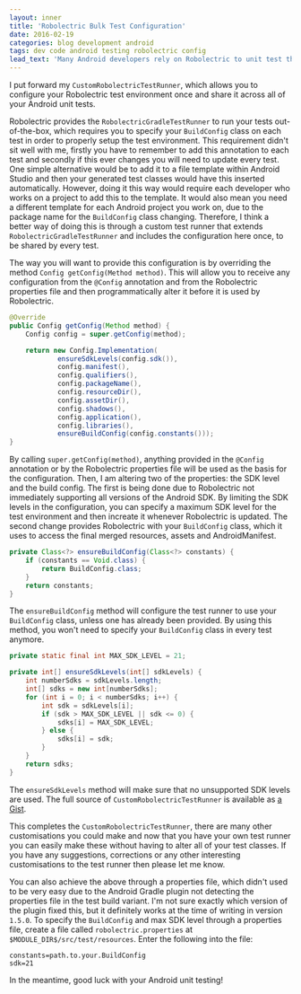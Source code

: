 ```yaml
---
layout: inner
title: 'Robolectric Bulk Test Configuration'
date: 2016-02-19
categories: blog development android
tags: dev code android testing robolectric config
lead_text: 'Many Android developers rely on Robolectric to unit test their Android apps and libraries. By running JUnit tests on your local machine''s JVM, it allows you to test-drive your Android development. Unfortunately you currently must provide a configuration annotation on each test class.'
---
```


I put forward my `CustomRobolectricTestRunner`, which allows you to configure your Robolectric test environment once and share it across all of your Android unit tests.

Robolectric provides the `RobolectricGradleTestRunner` to run your tests out-of-the-box, which requires you to specify your `BuildConfig` class on each test in order to properly setup the test environment. This requirement didn't sit well with me, firstly you have to remember to add this annotation to each test and secondly if this ever changes you will need to update every test. One simple alternative would be to add it to a file template within Android Studio and then your generated test classes would have this inserted automatically. However, doing it this way would require each developer who works on a project to add this to the template. It would also mean you need a different template for each Android project you work on, due to the package name for the `BuildConfig` class changing. Therefore, I think a better way of doing this is through a custom test runner that extends `RobolectricGradleTestRunner` and includes the configuration here once, to be shared by every test.

The way you will want to provide this configuration is by overriding the method `Config getConfig(Method method)`. This will allow you to receive any configuration from the `@Config` annotation and from the Robolectric properties file and then programmatically alter it before it is used by Robolectric.

```java
@Override
public Config getConfig(Method method) {
    Config config = super.getConfig(method);

    return new Config.Implementation(
            ensureSdkLevels(config.sdk()),
            config.manifest(),
            config.qualifiers(),
            config.packageName(),
            config.resourceDir(),
            config.assetDir(),
            config.shadows(),
            config.application(),
            config.libraries(),
            ensureBuildConfig(config.constants()));
}
```

By calling `super.getConfig(method)`, anything provided in the `@Config` annotation or by the Robolectric properties file will be used as the basis for the configuration. Then, I am altering two of the properties: the SDK level and the build config. The first is being done due to Robolectric not immediately supporting all versions of the Android SDK. By limiting the SDK levels in the configuration, you can specify a maximum SDK level for the test environment and then increate it whenever Robolectric is updated. The second change provides Robolectric with your `BuildConfig` class, which it uses to access the final merged resources, assets and AndroidManifest.

```java
private Class<?> ensureBuildConfig(Class<?> constants) {
    if (constants == Void.class) {
        return BuildConfig.class;
    }
    return constants;
}
```

The `ensureBuildConfig` method will configure the test runner to use your `BuildConfig` class, unless one has already been provided. By using this method, you won't need to specify your `BuildConfig` class in every test anymore.

```java
private static final int MAX_SDK_LEVEL = 21;

private int[] ensureSdkLevels(int[] sdkLevels) {
    int numberSdks = sdkLevels.length;
    int[] sdks = new int[numberSdks];
    for (int i = 0; i < numberSdks; i++) {
        int sdk = sdkLevels[i];
        if (sdk > MAX_SDK_LEVEL || sdk <= 0) {
            sdks[i] = MAX_SDK_LEVEL;
        } else {
            sdks[i] = sdk;
        }
    }
    return sdks;
}
```

The `ensureSdkLevels` method will make sure that no unsupported SDK levels are used. The full source of `CustomRobolectricTestRunner` is available as [a Gist](https://gist.github.com/andrewlord1990/fd5bfd5460e57747fd87).

This completes the `CustomRobolectricTestRunner`, there are many other customisations you could make and now that you have your own test runner you can easily make these without having to alter all of your test classes. If you have any suggestions, corrections or any other interesting customisations to the test runner then please let me know.

You can also achieve the above through a properties file, which didn't used to be very easy due to the Android Gradle plugin not detecting the properties file in the test build variant. I'm not sure exactly which version of the plugin fixed this, but it definitely works at the time of writing in version `1.5.0`. To specify the `BuildConfig` and max SDK level through a properties file, create a file called `robolectric.properties` at `$MODULE_DIR$/src/test/resources`. Enter the following into the file:

```
constants=path.to.your.BuildConfig
sdk=21
```

In the meantime, good luck with your Android unit testing!
